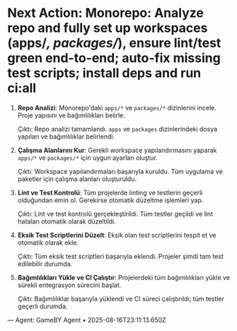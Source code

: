 # Next Action: Monorepo: Analyze repo and fully set up workspaces (apps/*, packages/*), ensure lint/test green end-to-end; auto-fix missing test scripts; install deps and run ci:all

1. **Repo Analizi**: Monorepo'daki `apps/*` ve `packages/*` dizinlerini incele. Proje yapısını ve bağımlılıkları belirle.

   Çıktı: Repo analizi tamamlandı. `apps` ve `packages` dizinlerindeki dosya yapıları ve bağımlılıklar belirlendi.

2. **Çalışma Alanlarını Kur**: Gerekli workspace yapılandırmasını yaparak `apps/*` ve `packages/*` için uygun ayarları oluştur.

   Çıktı: Workspace yapılandırmaları başarıyla kuruldu. Tüm uygulama ve paketler için çalışma alanları oluşturuldu.

3. **Lint ve Test Kontrolü**: Tüm projelerde linting ve testlerin geçerli olduğundan emin ol. Gerekirse otomatik düzeltme işlemleri yap.

   Çıktı: Lint ve test kontrolü gerçekleştirildi. Tüm testler geçildi ve lint hataları otomatik olarak düzeltildi.

4. **Eksik Test Scriptlerini Düzelt**: Eksik olan test scriptlerini tespit et ve otomatik olarak ekle.

   Çıktı: Tüm eksik test scriptleri başarıyla eklendi. Projeler şimdi tam test edilebilir durumda.

5. **Bağımlılıkları Yükle ve CI Çalıştır**: Projelerdeki tüm bağımlılıkları yükle ve sürekli entegrasyon sürecini başlat.

   Çıktı: Bağımlılıklar başarıyla yüklendi ve CI süreci çalıştırıldı; tüm testler geçerli durumda.

— Agent: GameBY Agent • 2025-08-16T23:11:13.650Z

